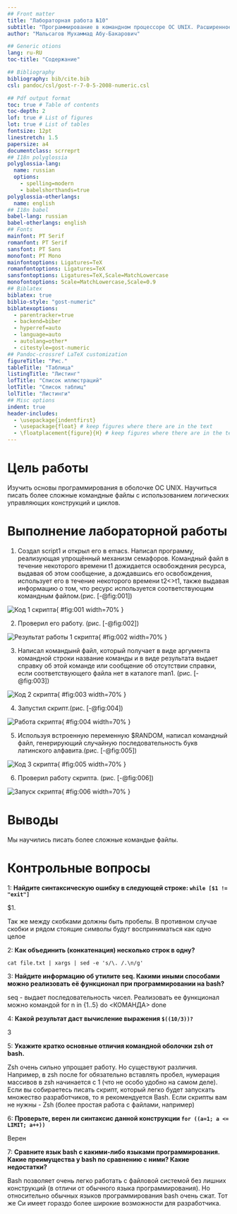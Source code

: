```yaml
---
## Front matter
title: "Лабораторная работа №10"
subtitle: "Программирование в командном процессоре ОС UNIX. Расширенное программирование"
author: "Мальсагов Мухаммад Абу-Бакарович"

## Generic otions
lang: ru-RU
toc-title: "Содержание"

## Bibliography
bibliography: bib/cite.bib
csl: pandoc/csl/gost-r-7-0-5-2008-numeric.csl

## Pdf output format
toc: true # Table of contents
toc-depth: 2
lof: true # List of figures
lot: true # List of tables
fontsize: 12pt
linestretch: 1.5
papersize: a4
documentclass: scrreprt
## I18n polyglossia
polyglossia-lang:
  name: russian
  options:
	- spelling=modern
	- babelshorthands=true
polyglossia-otherlangs:
  name: english
## I18n babel
babel-lang: russian
babel-otherlangs: english
## Fonts
mainfont: PT Serif
romanfont: PT Serif
sansfont: PT Sans
monofont: PT Mono
mainfontoptions: Ligatures=TeX
romanfontoptions: Ligatures=TeX
sansfontoptions: Ligatures=TeX,Scale=MatchLowercase
monofontoptions: Scale=MatchLowercase,Scale=0.9
## Biblatex
biblatex: true
biblio-style: "gost-numeric"
biblatexoptions:
  - parentracker=true
  - backend=biber
  - hyperref=auto
  - language=auto
  - autolang=other*
  - citestyle=gost-numeric
## Pandoc-crossref LaTeX customization
figureTitle: "Рис."
tableTitle: "Таблица"
listingTitle: "Листинг"
lofTitle: "Список иллюстраций"
lotTitle: "Список таблиц"
lolTitle: "Листинги"
## Misc options
indent: true
header-includes:
  - \usepackage{indentfirst}
  - \usepackage{float} # keep figures where there are in the text
  - \floatplacement{figure}{H} # keep figures where there are in the text
---
```


# Цель работы

Изучить основы программирования в оболочке ОС UNIX. Научиться писать более сложные командные файлы с использованием логических управляющих конструкций и циклов.

# Выполнение лабораторной работы

1. Создал script1 и открыл его в emacs. Написал программу, реализующая упрощённый механизм семафоров. Командный файл в течение некоторого времени t1 дожидается освобождения ресурса, выдавая об этом сообщение, а дождавшись его освобождения, использует его в течение некоторого времени t2<>t1, также выдавая информацию о том, что ресурс
используется соответствующим командным файлом.(рис. [-@fig:001])

![Код 1 скрипта](image/1.png){ #fig:001 width=70% }

2. Проверил его работу. (рис. [-@fig:002])

![Результат работы 1 скрипта](image/2.png){ #fig:002 width=70% }

3. Написал командынй файл, который получает в виде аргумента командной строки название команды и в виде результата выдает справку об этой команде или сообщение об отсутствии справки, если  соответствующего файла нет в каталоге man1. (рис. [-@fig:003])

![Код 2 скрипта](image/3.png){ #fig:003 width=70% }

4. Запустил скрипт.(рис. [-@fig:004])

![Работа скрипта](image/4.png){ #fig:004 width=70% }

5. Используя встроенную переменную $RANDOM, написал командный файл, генерирующий случайную последовательность букв латинского алфавита.(рис. [-@fig:005])

![Код 3 скрипта](image/5.png){ #fig:005 width=70% }

6. Проверил работу скрипта. (рис. [-@fig:006])

![Запуск скрипта](image/6.png){ #fig:006 width=70% }

# Выводы

Мы научились писать более сложные командые файлы.

# Контрольные вопросы


1: **Найдите синтаксическую ошибку в следующей строке: ``while [$1 != "exit"]``**

$1.

Так же между скобками должны быть пробелы. В противном случае скобки и рядом стоящие символы будут восприниматься как одно целое

2:	**Как объединить (конкатенация) несколько строк в одну?**

``cat file.txt | xargs | sed -e 's/\. /.\n/g'``

3:	**Найдите информацию об утилите seq. Какими иными способами можно реализовать её функционал при программировании на bash?**

seq - выдает последовательность чисел. Реализовать ее функционал можно командой for n in {1..5}
do <КОМАНДА>
done

4:	**Какой результат даст вычисление выражения ``$((10/3))?``**

3

5:	**Укажите кратко основные отличия командной оболочки zsh от bash.**

Zsh очень сильно упрощает работу. Но существуют различия. Например, в zsh после for обязательно вставлять пробел, нумерация массивов в zsh начинается с 1 (что не особо удобно на самом деле).
Если вы собираетесь писать скрипт, который легко будет запускать множество разработчиков, то я рекомендуется Bash. Если скрипты вам не нужны - Zsh (более простая работа с файлами, например)

6:	**Проверьте, верен ли синтаксис данной конструкции ``for ((a=1; a <= LIMIT; a++))``**

Верен

7:	**Сравните язык bash с какими-либо языками программирования. Какие преимущества у bash по сравнению с ними? Какие недостатки?**

Bash позволяет очень легко работать с файловой системой без лишних конструкций (в отличи от обычного языка программирования). Но относительно обычных языков программирования bash очень сжат. Тот же Си имеет гораздо более широкие возможности для разработчика.
